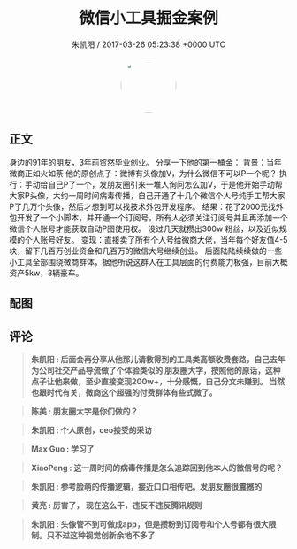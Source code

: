 <h1 align="center">微信小工具掘金案例</h1>
<p align="center">
    <a>朱凯阳 / 2017-03-26 05:23:38 &#43;0000 UTC</a>
</p>

<div align="center">
    <img src="https://images.zsxq.com/FkoDVFuidtuialzmr97OSwHnfTDM?e=1590940799&amp;token=kIxbL07-8jAj8w1n4s9zv64FuZZNEATmlU_Vm6zD:jPRS5GxcEUdCkEJFccSWc25T5bY=" width="100" height="100" style="border:1px solid;border-radius:50%; color:#ffffff"/>
</div>

## 正文

<div>
身边的91年的朋友，3年前贸然毕业创业。
分享一下他的第一桶金：
背景：当年微商正如火如荼
他的原创点子：微博有头像加V，为什么微信不可以P一个呢？ 
执行：手动给自己P了一个，发朋友圈引来一堆人询问怎么加V，于是他开始手动帮大家P头像，大约一周时间病毒传播，自己开通了十几个微信个人号纯手工帮大家P了几万个头像，然后才想到可以找技术外包开发程序。
结果：花了2000元找外包开发了一个小脚本，并开通一个订阅号，所有人必须关注订阅号并且再添加一个微信个人账号才能获取自动P图使用权。 没过几天就攒出300w 粉丝，以及近似规模的个人账号好友。
变现：直接卖了所有个人号给微商大佬，当年每个好友值4-5块，留下几百万创业资金和几百万的微信大号继续创业。
后面陆陆续续做的一些小工具全部围绕微商群体，据他所说这群人在工具层面的付费能力极强，目前大概资产5kw，3辆豪车。
</div>

## 配图
<div class="image" align="center">

</div>

## 评论

<div align="left">
<div>

<blockquote >
<span> <strong>朱凯阳 : 后面会再分享从他那儿请教得到的工具类高额收费套路，自己去年为公司社交产品导流做了个体验类似的 朋友圈大字，按照他的原话，这种点子让他来做，至少直接变现200w&#43;，十分感慨，自己分文未赚到。
当然也跟时代有关，微商这个超强的付费群体有些式微了。 </strong></span>
</blockquote>

<blockquote >
<span> <strong>陈美 : 朋友圈大字是你们做的？ </strong></span>
</blockquote>

<blockquote >
<span> <strong>朱凯阳 : 个人原创，ceo接受的采访 </strong></span>
</blockquote>

<blockquote >
<span> <strong>Max Guo : 学习了 </strong></span>
</blockquote>

<blockquote >
<span> <strong>XiaoPeng : 这一周时间的病毒传播是怎么追踪回到他本人的微信号的呢？ </strong></span>
</blockquote>

<blockquote >
<span> <strong>朱凯阳 : 参考脸萌的传播逻辑，接近口口相传吧。发朋友圈很震撼的 </strong></span>
</blockquote>

<blockquote >
<span> <strong>黄亮 : 厉害了， 现在这么干，违反不违反腾讯规则 </strong></span>
</blockquote>

<blockquote >
<span> <strong>朱凯阳 : 头像管不到可做成app，但是攒粉到订阅号和个人号都有很大限制。只不过这种视觉创新余地不多了 </strong></span>
</blockquote>

</div>
</div>